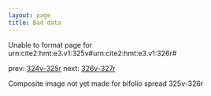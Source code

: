 ```yaml
---
layout: page
title: Bad data
---
```


Unable to format page for urn:cite2:hmt:e3.v1:325v#urn:cite2:hmt:e3.v1:326r#

prev: [324v-325r](../324v-325r/) next: [326v-327r](../326v-327r/)

Composite image not yet made for bifolio spread 325v-326r

